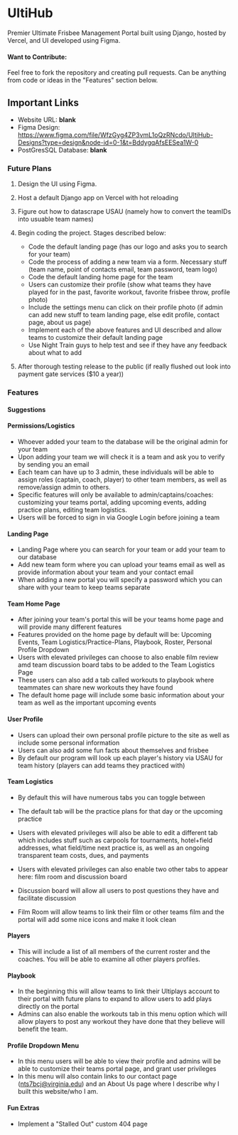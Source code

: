# UltiHub
Premier Ultimate Frisbee Management Portal built using Django, hosted by Vercel, and UI developed using Figma.

#### Want to Contribute:
Feel free to fork the repository and creating pull requests. Can be anything from code or ideas in the "Features" section below.

## Important Links
* Website URL: __blank__
* Figma Design: https://www.figma.com/file/WfzGyg4ZP3vmL1oQzRNcdo/UltiHub-Designs?type=design&node-id=0-1&t=BddygqAfsEESea1W-0
* PostGresSQL Database: __blank__

### Future Plans
1. Design the UI using Figma. 

2. Host a default Django app on Vercel with hot reloading

3. Figure out how to datascrape USAU (namely how to convert the teamIDs into usuable team names)

4. Begin coding the project. Stages described below:
    - Code the default landing page (has our logo and asks you to search for your team)
    - Code the process of adding a new team via a form. Necessary stuff (team name, point of contacts email, team password, team logo)
    - Code the default landing home page for the team
    - Users can customize their profile (show what teams they have played for in the past, favorite workout, favorite frisbee throw, profile photo)
    - Include the settings menu can click on their profile photo (if admin can add new stuff to team landing page, else edit profile, contact page, about us page)
    - Implement each of the above features and UI described and allow teams to customize their default landing page
    - Use Night Train guys to help test and see if they have any feedback about what to add

5. After thorough testing release to the public (if really flushed out look into payment gate services ($10 a year))

### Features

#### Suggestions

#### Permissions/Logistics
* Whoever added your team to the database will be the original admin for your team
* Upon adding your team we will check it is a team and ask you to verify by sending you an email
* Each team can have up to 3 admin, these individuals will be able to assign roles (captain, coach, player) to other team members,
as well as remove/assign admin to others.
* Specific features will only be available to admin/captains/coaches: customizing your teams portal, adding upcoming events, adding practice plans, editing team logistics.
* Users will be forced to sign in via Google Login before joining a team

#### Landing Page
* Landing Page where you can search for your team or add your team to our database
* Add new team form where you can upload your teams email as well as provide information about your team and your contact email
* When adding a new portal you will specify a password which you can share with your team to keep teams separate

#### Team Home Page
* After joining your team's portal this will be your teams home page and will provide many different features
* Features provided on the home page by default will be: Upcoming Events, Team Logistics/Practice-Plans, Playbook, Roster, Personal Profile Dropdown
* Users with elevated privileges can choose to also enable film review amd team discussion board tabs to be added to the Team Logistics Page
* These users can also add a tab called workouts to playbook where teammates can share new workouts they have found
* The default home page will include some basic information about your team as well as the important upcoming events

#### User Profile
* Users can upload their own personal profile picture to the site as well as include some personal information
* Users can also add some fun facts about themselves and frisbee
* By default our program will look up each player's history via USAU for team history (players can add teams they practiced with)

#### Team Logistics
* By default this will have numerous tabs you can toggle between
* The default tab will be the practice plans for that day or the upcoming practice
* Users with elevated privileges will also be able to edit a different tab which includes stuff such as carpools for tournaments, 
hotel+field addresses, what field/time next practice is, as well as an ongoing transparent team costs, dues, and payments

* Users with elevated privileges can also enable two other tabs to appear here: film room and discussion board
* Discussion board will allow all users to post questions they have and facilitate discussion
* Film Room will allow teams to link their film or other teams film and the portal will add some nice icons and make it look clean

#### Players
* This will include a list of all members of the current roster and the coaches. You will be able to examine all other players profiles.

#### Playbook
* In the beginning this will allow teams to link their Ultiplays account to their portal with future plans to expand to allow users to
add plays directly on the portal
* Admins can also enable the workouts tab in this menu option which will allow players to post any workout they have done that
they believe will benefit the team.

#### Profile Dropdown Menu
* In this menu users will be able to view their profile and admins will be able to customize their teams portal page, and grant user privileges
* In this menu will also contain links to our contact page (nts7bcj@virginia.edu) and an About Us page where I describe why I built this website/who I am.

#### Fun Extras
* Implement a "Stalled Out" custom 404 page